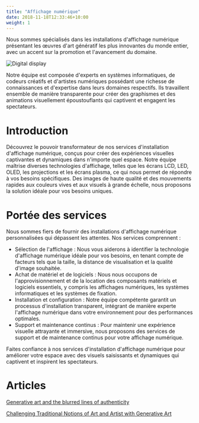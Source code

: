 ```yaml
---
title: "Affichage numérique"
date: 2018-11-18T12:33:46+10:00
weight: 1
---
```


Nous sommes spécialisés dans les installations d'affichage numérique présentant les œuvres d'art génératif les plus innovantes du monde entier, avec un accent sur la promotion et l'avancement du domaine.

![Digital display](/images/illustrations/digital-display.png)

Notre équipe est composée d'experts en systèmes informatiques, de codeurs créatifs et d'artistes numériques possédant une richesse de connaissances et d'expertise dans leurs domaines respectifs. Ils travaillent ensemble de manière transparente pour créer des graphismes et des animations visuellement époustouflants qui captivent et engagent les spectateurs.

# Introduction

Découvrez le pouvoir transformateur de nos services d'installation d'affichage numérique, conçus pour créer des expériences visuelles captivantes et dynamiques dans n'importe quel espace. Notre équipe maîtrise diverses technologies d'affichage, telles que les écrans LCD, LED, OLED, les projections et les écrans plasma, ce qui nous permet de répondre à vos besoins spécifiques. Des images de haute qualité et des mouvements rapides aux couleurs vives et aux visuels à grande échelle, nous proposons la solution idéale pour vos besoins uniques.

# Portée des services

Nous sommes fiers de fournir des installations d'affichage numérique personnalisées qui dépassent les attentes. Nos services comprennent :

- Sélection de l'affichage : Nous vous aiderons à identifier la technologie d'affichage numérique idéale pour vos besoins, en tenant compte de facteurs tels que la taille, la distance de visualisation et la qualité d'image souhaitée.
- Achat de matériel et de logiciels : Nous nous occupons de l'approvisionnement et de la location des composants matériels et logiciels essentiels, y compris les affichages numériques, les systèmes informatiques et les systèmes de fixation.
- Installation et configuration : Notre équipe compétente garantit un processus d'installation transparent, intégrant de manière experte l'affichage numérique dans votre environnement pour des performances optimales.
- Support et maintenance continus : Pour maintenir une expérience visuelle attrayante et immersive, nous proposons des services de support et de maintenance continus pour votre affichage numérique.

Faites confiance à nos services d'installation d'affichage numérique pour améliorer votre espace avec des visuels saisissants et dynamiques qui captivent et inspirent les spectateurs.


# Articles

[Generative art and the blurred lines of authenticity](https://medium.com/generatedart/generative-art-and-the-blurred-lines-of-authenticity-80d5417d8c03)

[Challenging Traditional Notions of Art and Artist with Generative Art](https://medium.com/generatedart/challenging-traditional-notions-of-art-and-artist-with-generative-art-193811e3d406)
